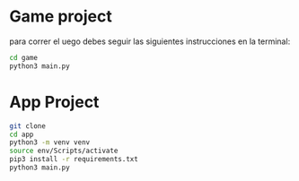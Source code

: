 # Game project

para correr el uego debes seguir las siguientes instrucciones en la terminal:

```sh
cd game 
python3 main.py
```
# App Project

```sh
git clone
cd app
python3 -m venv venv 
source env/Scripts/activate
pip3 install -r requirements.txt
python3 main.py
```
